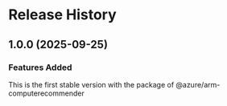 # Release History
    
## 1.0.0 (2025-09-25)

### Features Added

This is the first stable version with the package of @azure/arm-computerecommender
